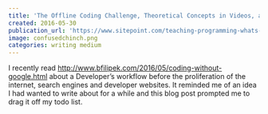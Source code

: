 ```yaml
---
title: 'The Offline Coding Challenge, Theoretical Concepts in Videos, and Beginner Coders Wanted'
created: 2016-05-30
publication_url: 'https://www.sitepoint.com/teaching-programming-whats-the-best-language-for-beginners/'
image: confusedchinch.png
categories: writing medium
---
```


I recently read http://www.bfilipek.com/2016/05/coding-without-google.html about a Developer’s workflow before the proliferation of the internet, search engines and developer websites.
It reminded me of an idea I had wanted to write about for a while and this blog post prompted me to drag it off my todo list.
